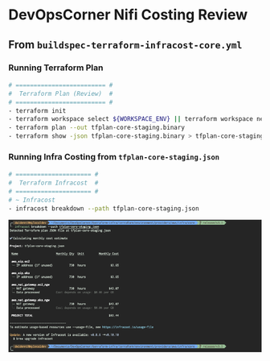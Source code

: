 # DevOpsCorner Nifi Costing Review

## From `buildspec-terraform-infracost-core.yml`

### Running Terraform Plan

```bash
# ========================= #
#  Terraform Plan (Review)  #
# ========================= #
- terraform init
- terraform workspace select ${WORKSPACE_ENV} || terraform workspace new ${WORKSPACE_ENV}
- terraform plan --out tfplan-core-staging.binary
- terraform show -json tfplan-core-staging.binary > tfplan-core-staging.json
```

### Running Infra Costing from `tfplan-core-staging.json`

```bash
# ===================== #
#  Terraform Infracost  #
# ===================== #
# ~ Infracost
- infracost breakdown --path tfplan-core-staging.json
```

![04-terraform-infracost-core-staging.png](assets/terraform/04-terraform-infracost-core-staging.png)
